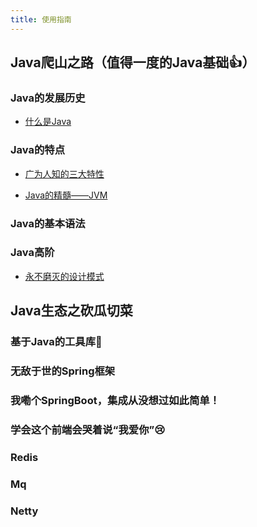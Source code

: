 ```yaml
---
title: 使用指南
---
```



## Java爬山之路（值得一度的Java基础:+1:）
### Java的发展历史

- [什么是Java]()

### Java的特点

- [广为人知的三大特性]()

- [Java的精髓——JVM]()

### Java的基本语法

### Java高阶

- [永不磨灭的设计模式]()



## Java生态之砍瓜切菜
### 基于Java的工具库:wrench:
### 无敌于世的Spring框架
### 我嘞个SpringBoot，集成从没想过如此简单！
### 学会这个前端会哭着说“我爱你”:cry:
### Redis
### Mq
### Netty


